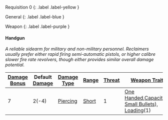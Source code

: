 
Requisition 0
{: .label .label-yellow }

General
{: .label .label-blue }

Weapon
{: .label .label-purple }
#### Handgun
*A reliable sidearm for military and non-military personnel. Reclaimers usually prefer either rapid firing semi-automatic pistols, or higher calibre slower fire rate revolvers, though either provides similar overall damage potential.*

| [Damage Bonus](Game/Core/Weapons#Damage%20Bonus) | Default [Damage](Game/Core/Weapons#Calculating%20Damage) | [Damage Type](Game/Core/Weapons#Damage%20Type) | [Range](Game/Core/Weapons#Range) | [Threat](Game/Core/Weapons#Threat) | [Weapon Traits](Game/Core/Weapon-Traits)                                                                                                                                                                                         |
| ------------------------------------------------ | -------------------------------------------------------- | ---------------------------------------------- | -------------------------------- | ---------------------------------- | -------------------------------------------------------------------------------------------------------------------------------------------------------------------------------------------------------------------------------- |
| 7                                                | 2(-4)                                                    | [Piercing](Game/Core/Injury#Piercing)          | [Short](Game/Core/Movement#Short)                                 | 1                                   | [One Handed](Game/Core/Weapon-Traits#One%20Handed),[Capacity](Game/Core/Weapon-Traits#Capacity(X,%20Type))(5, [Small Bullets](Game/Munition-Details#Small%20Bullets)), [Loading](Game/Core/Weapon-Traits#Loading(X))(1) |
